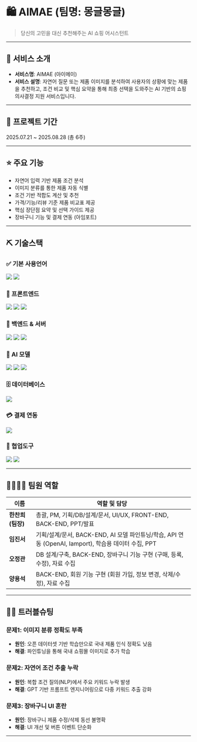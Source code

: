 # 🛍️ AIMAE (팀명: 몽글몽글)
> 당신의 고민을 대신 추천해주는 AI 쇼핑 어시스턴트

---

## 👀 서비스 소개
* **서비스명**: AIMAE (아이메이)
* **서비스 설명**: 
  자연어 질문 또는 제품 이미지를 분석하여 사용자의 상황에 맞는 제품을 추천하고, 조건 비교 및 핵심 요약을 통해 최종 선택을 도와주는 AI 기반의 쇼핑 의사결정 지원 서비스입니다.

---

## 📅 프로젝트 기간
2025.07.21 ~ 2025.08.28 (총 6주)

---

## ⭐ 주요 기능
- 자연어 입력 기반 제품 조건 분석
- 이미지 분류를 통한 제품 자동 식별
- 조건 기반 적합도 계산 및 추천
- 가격/기능/리뷰 기준 제품 비교표 제공
- 핵심 장단점 요약 및 선택 가이드 제공
- 장바구니 기능 및 결제 연동 (아임포트)

---

## ⛏ 기술스택

### ✅ 기본 사용언어
<img src="https://img.shields.io/badge/Java-007396?style=for-the-badge&logo=java&logoColor=white"/>
<img src="https://img.shields.io/badge/Python-3776AB?style=for-the-badge&logo=Python&logoColor=white"/>

### 🎨 프론트엔드
<img src="https://img.shields.io/badge/HTML-E34F26?style=for-the-badge&logo=html5&logoColor=white"/>
<img src="https://img.shields.io/badge/CSS-1572B6?style=for-the-badge&logo=css3&logoColor=white"/>
<img src="https://img.shields.io/badge/JavaScript-F7DF1E?style=for-the-badge&logo=JavaScript&logoColor=black"/>

### 🧰 백엔드 & 서버
<img src="https://img.shields.io/badge/Java-007396?style=for-the-badge&logo=java&logoColor=white"/>
<img src="https://img.shields.io/badge/Tomcat-F8DC75?style=for-the-badge&logo=apachetomcat&logoColor=black"/>
<img src="https://img.shields.io/badge/Flask-000000?style=for-the-badge&logo=flask&logoColor=white"/>

### 🧠 AI 모델
<img src="https://img.shields.io/badge/OpenAI-412991?style=for-the-badge&logo=openai&logoColor=white"/>
<img src="https://img.shields.io/badge/TeachableMachine-43853d?style=for-the-badge&logo=google&logoColor=white"/>
<img src="https://img.shields.io/badge/Roboflow-009EF6?style=for-the-badge&logo=roboflow&logoColor=white"/>

### 🗄 데이터베이스
<img src="https://img.shields.io/badge/Oracle-F80000?style=for-the-badge&logo=oracle&logoColor=white"/>

### 💳 결제 연동
<img src="https://img.shields.io/badge/Iamport-009DDC?style=for-the-badge&logo=iamport&logoColor=white"/>

### 🤝 협업도구
<img src="https://img.shields.io/badge/Git-F05032?style=for-the-badge&logo=git&logoColor=white"/>
<img src="https://img.shields.io/badge/GitHub-181717?style=for-the-badge&logo=github&logoColor=white"/>

---

## 👨‍👩‍👧‍👦 팀원 역할

| 이름 | 역할 및 담당 |
|------|---------------|
| **한찬희 (팀장)** | 총괄, PM, 기획/DB/설계/문서, UI/UX, FRONT-END, BACK-END, PPT/발표 |
| **임진서** | 기획/설계/문서, BACK-END, AI 모델 파인튜닝/학습, API 연동 (OpenAI, Iamport), 학습용 데이터 수집, PPT |
| **오정관** | DB 설계/구축, BACK-END, 장바구니 기능 구현 (구매, 등록, 수정), 자료 수집 |
| **양용석** | BACK-END, 회원 기능 구현 (회원 가입, 정보 변경, 삭제/수정), 자료 수집 |

---

## 🤾‍♂️ 트러블슈팅

### 문제1: 이미지 분류 정확도 부족
- **원인**: 오픈 데이터셋 기반 학습만으로 국내 제품 인식 정확도 낮음
- **해결**: 파인튜닝을 통해 국내 쇼핑몰 이미지로 추가 학습

### 문제2: 자연어 조건 추출 누락
- **원인**: 복합 조건 질의(NLP)에서 주요 키워드 누락 발생
- **해결**: GPT 기반 프롬프트 엔지니어링으로 다중 키워드 추출 강화

### 문제3: 장바구니 UI 혼란
- **원인**: 장바구니 제품 수정/삭제 동선 불명확
- **해결**: UI 개선 및 버튼 이벤트 단순화

---

